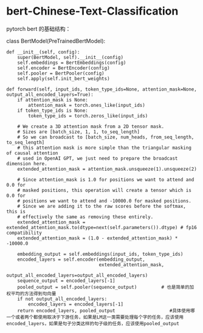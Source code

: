 # bert-Chinese-Text-Classification

pytorch bert 的基础结构：


class BertModel(PreTrainedBertModel):

    def __init__(self, config):
        super(BertModel, self).__init__(config)
        self.embeddings = BertEmbeddings(config)
        self.encoder = BertEncoder(config)
        self.pooler = BertPooler(config)
        self.apply(self.init_bert_weights)

    def forward(self, input_ids, token_type_ids=None, attention_mask=None, output_all_encoded_layers=True):
        if attention_mask is None:
            attention_mask = torch.ones_like(input_ids)
        if token_type_ids is None:
            token_type_ids = torch.zeros_like(input_ids)

        # We create a 3D attention mask from a 2D tensor mask.
        # Sizes are [batch_size, 1, 1, to_seq_length]
        # So we can broadcast to [batch_size, num_heads, from_seq_length, to_seq_length]
        # this attention mask is more simple than the triangular masking of causal attention
        # used in OpenAI GPT, we just need to prepare the broadcast dimension here.
        extended_attention_mask = attention_mask.unsqueeze(1).unsqueeze(2)

        # Since attention_mask is 1.0 for positions we want to attend and 0.0 for
        # masked positions, this operation will create a tensor which is 0.0 for
        # positions we want to attend and -10000.0 for masked positions.
        # Since we are adding it to the raw scores before the softmax, this is
        # effectively the same as removing these entirely.
        extended_attention_mask = extended_attention_mask.to(dtype=next(self.parameters()).dtype) # fp16 compatibility
        extended_attention_mask = (1.0 - extended_attention_mask) * -10000.0

        embedding_output = self.embeddings(input_ids, token_type_ids)
        encoded_layers = self.encoder(embedding_output,
                                      extended_attention_mask,
                                      output_all_encoded_layers=output_all_encoded_layers)
        sequence_output = encoded_layers[-1]
        pooled_output = self.pooler(sequence_output)         # 也是简单的加权平均的方法得到句向量
        if not output_all_encoded_layers:
            encoded_layers = encoded_layers[-1]
        return encoded_layers, pooled_output                    #具体使用哪一个或者两个都使用取决于下游任务，如果是LM这一类需要处理每个字的任务，应该使用encoded_layers，如果是句子分类这样的句子级的任务，应该使用pooled_output
